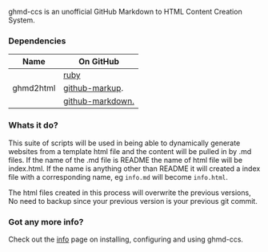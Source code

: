 ghmd-ccs is an unofficial GitHub Markdown to HTML Content Creation System.

### Dependencies
Name | On GitHub
---- | ----
      | [ruby](https://github.com/ruby/ruby)
ghmd2html | [github-markup](https://github.com/github/markup).
      | [github-markdown.](http://github.github.com/github-flavored-markdown/)

### Whats it do?

This suite of scripts will be used in being able to dynamically generate websites from a template html file and the content will be pulled in by .md files. If the name of the .md file is README the name of html file will be index.html. If the name is anything other than README it will created a index file with a corresponding name, eg `info.md` will become `info.html`.

The html files created in this process will overwrite the previous versions, No need to backup since your previous version is your previous git commit.

### Got any more info?

Check out the [info](http://edge226.github.io/ghmd-ccs/info/) page on installing, configuring and using ghmd-ccs.
